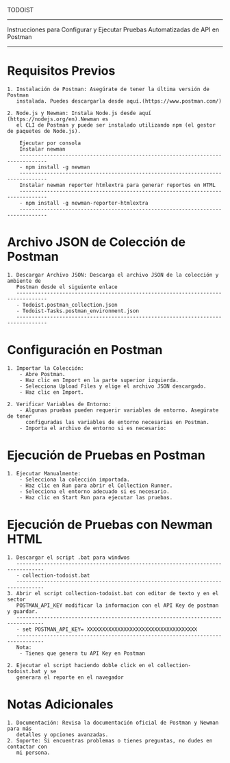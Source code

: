 TODOIST
**************************************************************************************
Instrucciones para Configurar y Ejecutar Pruebas Automatizadas de API en Postman
**************************************************************************************
# Requisitos Previos
  	1. Instalación de Postman: Asegúrate de tener la última versión de Postman 
  	   instalada. Puedes descargarla desde aquí.(https://www.postman.com/)

	2. Node.js y Newman: Instala Node.js desde aquí (https://nodejs.org/en).Newman es 
	   el CLI de Postman y puede ser instalado utilizando npm (el gestor de paquetes de Node.js).

		Ejecutar por consola 
		Instalar newman
		-------------------------------------------------------------------------------
		- npm install -g newman
		-------------------------------------------------------------------------------
		Instalar newman reporter htmlextra para generar reportes en HTML
		-------------------------------------------------------------------------------
		- npm install -g newman-reporter-htmlextra
		-------------------------------------------------------------------------------

# Archivo JSON de Colección de Postman
	1. Descargar Archivo JSON: Descarga el archivo JSON de la colección y ambiente de
	   Postman desde el siguiente enlace
	   --------------------------------------------------------------------------------
	   - Todoist.postman_collection.json
	   - Todoist-Tasks.postman_environment.json
	   --------------------------------------------------------------------------------

# Configuración en Postman
	1. Importar la Colección:
		- Abre Postman.
		- Haz clic en Import en la parte superior izquierda.
		- Selecciona Upload Files y elige el archivo JSON descargado.
		- Haz clic en Import.

	2. Verificar Variables de Entorno:
		- Algunas pruebas pueden requerir variables de entorno. Asegúrate de tener 
		  configuradas las variables de entorno necesarias en Postman.
		- Importa el archivo de entorno si es necesario:

# Ejecución de Pruebas en Postman	
	1. Ejecutar Manualmente:
		- Selecciona la colección importada.
		- Haz clic en Run para abrir el Collection Runner.
		- Selecciona el entorno adecuado si es necesario.
		- Haz clic en Start Run para ejecutar las pruebas.

# Ejecución de Pruebas con Newman HTML
	1. Descargar el script .bat para windwos
	   -------------------------------------------------------------------------------
	   - collection-todoist.bat
	   -------------------------------------------------------------------------------
	3. Abrir el script collection-todoist.bat con editor de texto y en el sector 
	   POSTMAN_API_KEY modificar la informacion con el API Key de postman y guardar.
	   -------------------------------------------------------------------------------
	   - set POSTMAN_API_KEY= XXXXXXXXXXXXXXXXXXXXXXXXXXXXXXXXXXXX
	   -------------------------------------------------------------------------------
	   Nota:
	    - Tienes que genera tu API Key en Postman

	2. Ejecutar el script haciendo doble click en el collection-todoist.bat y se
	   generara el reporte en el navegador

# Notas Adicionales
	1. Documentación: Revisa la documentación oficial de Postman y Newman para más 
	   detalles y opciones avanzadas.
	2. Soporte: Si encuentras problemas o tienes preguntas, no dudes en contactar con 
	   mi persona.